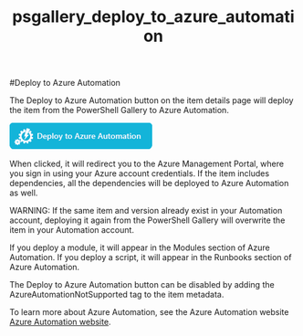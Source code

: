 ﻿---
ms.date:  06/12/2017
contributor:  JKeithB
ms.topic:  conceptual
keywords:  gallery,powershell,cmdlet,psgallery
title:  psgallery_deploy_to_azure_automation
---
#Deploy to Azure Automation

The Deploy to Azure Automation button on the item details page will deploy the item from the PowerShell Gallery to Azure Automation.

![Deploy to Azure Automation Button](../../Images/DeployToAzureAutomationButton.png)

When clicked, it will redirect you to the Azure Management Portal, where you sign in using your Azure account credentials.
If the item includes dependencies, all the dependencies will be deployed to Azure Automation as well.

WARNING:  If the same item and version already exist in your Automation account, deploying it again from the PowerShell Gallery will overwrite the item in your Automation account.

If you deploy a module, it will appear in the Modules section of Azure Automation.  If you deploy a script, it will appear in the Runbooks section of Azure Automation.

The Deploy to Azure Automation button can be disabled by adding the AzureAutomationNotSupported tag to the item metadata.

To learn more about Azure Automation, see the Azure Automation website [Azure Automation website](http://azure.microsoft.com/services/automation/).
